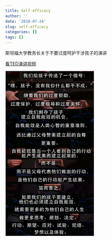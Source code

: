 ```yaml
---
title: Self-efficacy
author: ''
date: '2018-07-24'
slug: self-efficacy
categories: []
tags: []
---
```


斯坦福大学教务长关于不要过度呵护干涉孩子的演讲

[看TED演讲视频](http://v.qq.com/iframe/player.html?300&NaN&auto=0&vid=r0345hoix3r)

![img](https://raw.githubusercontent.com/dean33/exblog/master/static/2018-07-24-self-efficacy/2018-07-24-self-efficacy.png)



